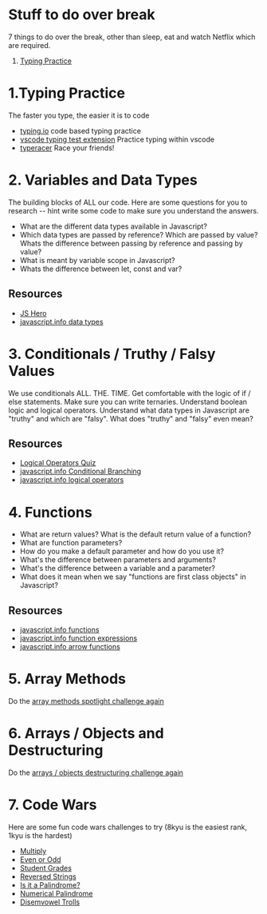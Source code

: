 # Stuff to do over break

7 things to do over the break, other than sleep, eat and watch Netflix which are required.

1. [Typing Practice](#Typing)

# 1.Typing Practice

The faster you type, the easier it is to code

- [typing.io](https://typing.io/) code based typing practice
- [vscode typing test extension](https://marketplace.visualstudio.com/items?itemName=Jeusto.warm-up-typing-test) Practice typing within vscode
- [typeracer](https://play.typeracer.com/) Race your friends!

# 2. Variables and Data Types

The building blocks of ALL our code. Here are some questions for you to research -- hint write some code to make sure you understand the answers.

- What are the different data types available in Javascript?
- Which data types are passed by reference? Which are passed by value? Whats the difference between passing by reference and passing by value?
- What is meant by variable scope in Javascript?
- Whats the difference between let, const and var?

## Resources

- [JS Hero](https://www.jshero.net/en/success.html)
- [javascript.info data types](https://javascript.info/data-types)

# 3. Conditionals / Truthy / Falsy Values

We use conditionals ALL. THE. TIME. Get comfortable with the logic of if / else statements. Make sure you can write ternaries. Understand boolean logic and logical operators. Understand what data types in Javascript are "truthy" and which are "falsy". What does "truthy" and "falsy" even mean?

## Resources

- [Logical Operators Quiz](https://julienisbet.github.io/logical-operators-warm-up/)
- [javascript.info Conditional Branching](https://javascript.info/ifelse)
- [javascript.info logical operators](https://javascript.info/logical-operators)

# 4. Functions

- What are return values? What is the default return value of a function?
- What are function parameters?
- How do you make a default parameter and how do you use it?
- What's the difference between parameters and arguments?
- What's the difference between a variable and a parameter?
- What does it mean when we say "functions are first class objects" in Javascript?

## Resources

- [javascript.info functions](https://javascript.info/function-basics)
- [javascript.info function expressions](https://javascript.info/function-expressions)
- [javascript.info arrow functions](https://javascript.info/arrow-functions-basics)

# 5. Array Methods

Do the [array methods spotlight challenge again](https://github.com/alchemycodelab/react-spotlight-array-methods)

# 6. Arrays / Objects and Destructuring

Do the [arrays / objects destructuring challenge again ](https://github.com/alchemycodelab/react-spotlight-arrays-objects)

# 7. Code Wars

Here are some fun code wars challenges to try (8kyu is the easiest rank, 1kyu is the hardest)

- [Multiply](https://www.codewars.com/kata/50654ddff44f800200000004)
- [Even or Odd](https://www.codewars.com/kata/53da3dbb4a5168369a0000fe)
- [Student Grades](https://www.codewars.com/kata/5ad0d8356165e63c140014d4)
- [Reversed Strings](https://www.codewars.com/kata/5168bb5dfe9a00b126000018)
- [Is it a Palindrome?](https://www.codewars.com/kata/57a1fd2ce298a731b20006a4)
- [Numerical Palindrome](https://www.codewars.com/kata/58ba6fece3614ba7c200017f)
- [Disemvowel Trolls](https://www.codewars.com/kata/52fba66badcd10859f00097e)
